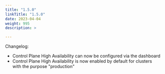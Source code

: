 ```yaml
---
title: "1.5.0"
linkTitle: "1.5.0"
date: 2023-04-04
weight: 995
description: >

---
```


Changelog:

- Control Plane High Availability can now be configured via the dashboard
- Control Plane High Availability is now enabled by default for clusters with the purpose "production"
